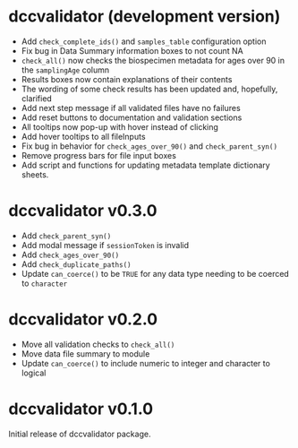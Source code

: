 # dccvalidator (development version)

- Add `check_complete_ids()` and `samples_table` configuration option
- Fix bug in Data Summary information boxes to not count NA
- `check_all()` now checks the biospecimen metadata for ages over 90 in the
  `samplingAge` column
- Results boxes now contain explanations of their contents
- The wording of some check results has been updated and, hopefully, clarified
- Add next step message if all validated files have no failures
- Add reset buttons to documentation and validation sections
- All tooltips now pop-up with hover instead of clicking
- Add hover tooltips to all fileInputs
- Fix bug in behavior for `check_ages_over_90()` and `check_parent_syn()`
- Remove progress bars for file input boxes
- Add script and functions for updating metadata template dictionary sheets.

# dccvalidator v0.3.0

- Add `check_parent_syn()`
- Add modal message if `sessionToken` is invalid
- Add `check_ages_over_90()`
- Add `check_duplicate_paths()`
- Update `can_coerce()` to be `TRUE` for any data type needing to be coerced to `character`

# dccvalidator v0.2.0

- Move all validation checks to `check_all()`
- Move data file summary to module
- Update `can_coerce()` to include numeric to integer and character to logical

# dccvalidator v0.1.0

Initial release of dccvalidator package.

